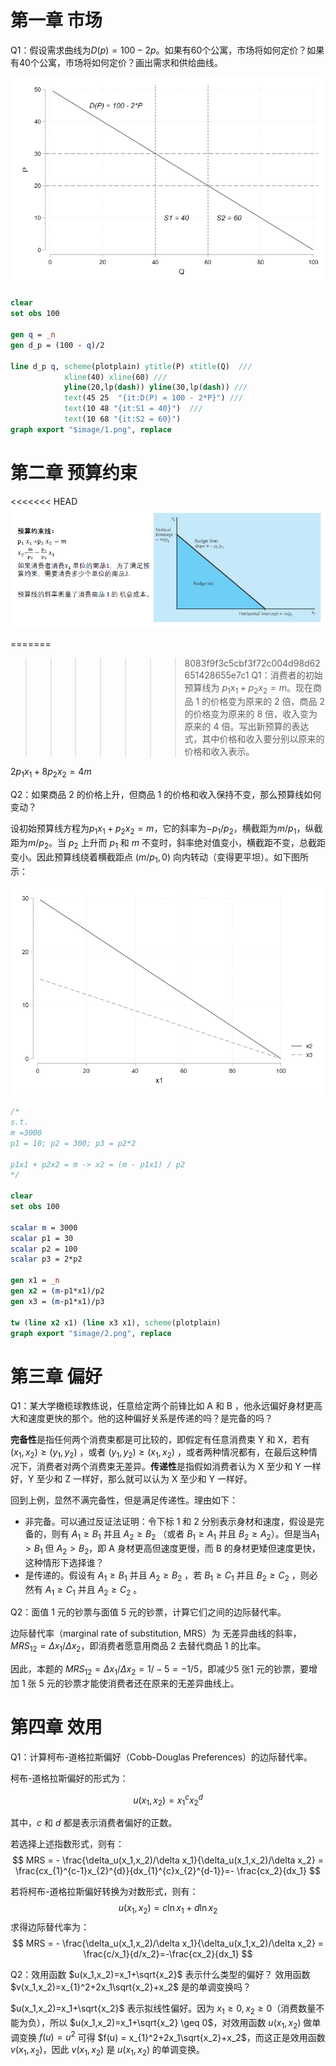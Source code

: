 
# 第一章 市场

Q1：假设需求曲线为$D(p)=100-2p$。如果有60个公寓，市场将如何定价？如果有40个公寓，市场将如何定价？画出需求和供给曲线。

![](./image/1.png)

```Stata
clear
set obs 100

gen q = _n
gen d_p = (100 - q)/2

line d_p q, scheme(plotplain) ytitle(P) xtitle(Q)  ///
            xline(40) xline(60) ///
            yline(20,lp(dash)) yline(30,lp(dash)) ///
			text(45 25  "{it:D(P) = 100 - 2*P}") ///
			text(10 48 "{it:S1 = 40}")  ///
			text(10 68 "{it:S2 = 60}") 
graph export "$image/1.png", replace
```

# 第二章 预算约束

<<<<<<< HEAD
![](./image/1_1.png)

=======
>>>>>>> 8083f9f3c5cbf3f72c004d98d62651428655e7c1
Q1：消费者的初始预算线为 $p_{1}x_{1}+p_{2}x_{2}=m$。现在商品 1 的价格变为原来的 2 倍，商品 2 的价格变为原来的 8 倍，收入变为原来的 4 倍。写出新预算的表达式，其中价格和收入要分别以原来的价格和收入表示。

$2p_{1}x_{1}+8p_{2}x_{2}=4m$

Q2：如果商品 2 的价格上升，但商品 1 的价格和收入保持不变，那么预算线如何变动？

设初始预算线方程为$p_{1}x_{1}+p_{2}x_{2}=m$，它的斜率为$-p_{1}/p_{2}$，横截距为$m/p_{1}$，纵截距为$m/p_{2}$。当 $p_{2}$ 上升而 $p_{1}$ 和 $m$ 不变时，斜率绝对值变小，横截距不变，总截距变小。因此预算线绕着横截距点 $(m/p_{1},0)$ 向内转动（变得更平坦）。如下图所示：

![](./image/2.png)

```Stata
/*
s.t.
m =3000
p1 = 10; p2 = 300; p3 = p2*2

p1x1 + p2x2 = m -> x2 = (m - p1x1) / p2 
*/

clear
set obs 100

scalar m = 3000
scalar p1 = 30
scalar p2 = 100
scalar p3 = 2*p2

gen x1 = _n
gen x2 = (m-p1*x1)/p2 
gen x3 = (m-p1*x1)/p3 

tw (line x2 x1) (line x3 x1), scheme(plotplain)
graph export "$image/2.png", replace
```

# 第三章 偏好

Q1：某大学橄榄球教练说，任意给定两个前锋比如 A 和 B ，他永远偏好身材更高大和速度更快的那个。他的这种偏好关系是传递的吗？是完备的吗？

**完备性**是指任何两个消费束都是可比较的，即假定有任意消费束 Y 和 X，若有 $(x_1, x_2) \geq (y_1, y_2)$  ，或者 $(y_1, y_2) \geq  (x_1, x_2)$ ，或者两种情况都有，在最后这种情况下，消费者对两个消费束无差异。**传递性**是指假如消费者认为 X 至少和 Y 一样好，Y 至少和 Z 一样好，那么就可以认为 X 至少和 Y 一样好。

回到上例，显然不满完备性，但是满足传递性。理由如下：

- 非完备。可以通过反证法证明：令下标 1 和 2 分别表示身材和速度，假设是完备的，则有 $A_{1} \geq B_{1}$ 并且 $A_{2} \geq B_{2}$ （或者 $B_{1} \geq A_{1}$ 并且 $B_{2} \geq A_{2}$）。但是当$A_{1} > B_{1}$ 但 $A_{2} > B_{2}$，即 A 身材更高但速度更慢，而 B 的身材更矮但速度更快，这种情形下选择谁？
- 是传递的。假设有 $A_{1} \geq B_{1}$ 并且 $A_{2} \geq B_{2}$ ，若 $B_{1} \geq C_{1}$ 并且 $B_{2} \geq C_{2}$ ，则必然有 $A_{1} \geq C_{1}$ 并且 $A_{2} \geq C_{2}$ 。 

Q2：面值 1 元的钞票与面值 5 元的钞票，计算它们之间的边际替代率。

边际替代率（marginal rate of substitution, MRS）为 无差异曲线的斜率，$MRS_{12} = \Delta x_1 /  \Delta x_2$，即消费者愿意用商品 2 去替代商品 1 的比率。

因此，本题的 $MRS_{12} = \Delta x_1 /  \Delta x_2 = 1 / -5 = - 1/5$，即减少5 张1 元的钞票，要增加 1 张 5 元的钞票才能使消费者还在原来的无差异曲线上。

# 第四章 效用

Q1：计算柯布-道格拉斯偏好（Cobb-Douglas Preferences）的边际替代率。

柯布-道格拉斯偏好的形式为：

$$
u(x_1,x_2) = x_{1}^{c}x_{2}^{d}
$$

其中，$c$ 和 $d$ 都是表示消费者偏好的正数。

若选择上述指数形式，则有：
$$
MRS = - \frac{\delta_u(x_1,x_2)/\delta x_1}{\delta_u(x_1,x_2)/\delta x_2} = \frac{cx_{1}^{c-1}x_{2}^{d}}{dx_{1}^{c}x_{2}^{d-1}}=- \frac{cx_2}{dx_1}
$$

若将柯布-道格拉斯偏好转换为对数形式，则有：
$$
u(x_1,x_2) = c\ln x_{1} + d \ln x_2
$$
求得边际替代率为：
$$
MRS = - \frac{\delta_u(x_1,x_2)/\delta x_1}{\delta_u(x_1,x_2)/\delta x_2} = \frac{c/x_1}{d/x_2}=-\frac{cx_2}{dx_1}
$$


Q2：效用函数 $u(x_1,x_2)=x_1+\sqrt{x_2}$ 表示什么类型的偏好？ 效用函数 $v(x_1,x_2)=x_{1}^2+2x_1\sqrt{x_2}+x_2$ 是的单调变换吗？

$u(x_1,x_2)=x_1+\sqrt{x_2}$ 表示拟线性偏好。因为 $x_1 \geq 0, x_2 \geq 0$（消费数量不能为负），所以 $u(x_1,x_2)=x_1+\sqrt{x_2} \geq 0$，对效用函数 $u(x_1,x_2)$ 做单调变换 $f(u)=u^2$ 可得 $f(u) = x_{1}^2+2x_1\sqrt{x_2}+x_2$，而这正是效用函数$v(x_1,x_2)$，因此 $v(x_1,x_2)$ 是 $u(x_1,x_2)$ 的单调变换。
